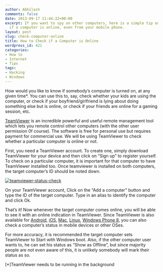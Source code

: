 ```yaml
---
author: Abhilash
comments: false
date: 2013-09-17 11:44:22+00:00
excerpt: If you want to spy on other computers, here is a simple tip on how to check
  if a computer is online, even from your mobile phone.
layout: post
slug: check-computer-online
title: How to Check if a Computer is Online
wordpress_id: 421
categories:
- How to
- Internet
- Tips
tags:
- Hacking
- Windows
---
```


How would you like to know if somebody’s computer is turned on, at any given time*. You can use this to, say, check whether your kids are using the computer, or check if your boyfriend/girlfriend is lying about doing something else but is online, or check if your friends are online for a gaming session, etc.

[TeamViewer](http://www.teamviewer.com/) is an incredible powerful and useful remote management tool which lets you remote control other computers (with the other user permission 0f course). The software is free for personal use but requires payment for commercial use. We will be using TeamViewer to check whether a particular computer is online or not.

First, you need a TeamViewer account. To create one, simply download TeamViewer for your device and then click on “Sign up” to register yourself. To check on a particular computer, it is important for that computer to have TeamViewer installed too. Once teamviewer is installed on both computers, the target computer’s ID should be noted down.

[![teamviewer-status-check](https://techcovered.github.io/images/teamviewer-status-check_thumb.png)](http://img.techcovered.org/tc/teamviewer-status-check.png)

On your TeamViewer account, Click on the “Add a computer” button and type the ID of the target computer. Type in an alias to identify the computer and click Ok.

That’s it! Now whenever the target computer comes online, you will be able to see it with an online indication in TeamViewer. Since TeamViewer is also available for [Android](https://play.google.com/store/apps/details?id=com.teamviewer.quicksupport.market), [iOS](http://itunes.apple.com/us/app/teamviewer/id357069581?mt=8&uo=6), [Mac](http://www.teamviewer.com/hi/download/mac.aspx), [Linux](http://www.teamviewer.com/hi/download/linux.aspx), [Windows Phone 8](http://www.windowsphone.com/en-in/store/app/teamviewer/afadc741-961a-4677-b490-c1777bdfe9e5), you can also check a computer’s status in mobile devices or other OSes.

For more accuracy, it is recommended the target computer sets TeamViewer to Start with Windows boot. Also, if the other computer user wants to, he can set his status as “Show as Offline”, but since majority people are not even aware of this, it is unlikely somebody will mark their status as so.

[*]TeamViewer needs to be running in the background
